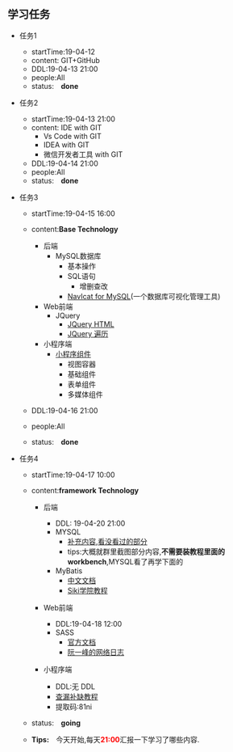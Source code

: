 ## 学习任务
* 任务1 
  * startTime:19-04-12
  * content: GIT+GitHub
  * DDL:19-04-13 21:00
  * people:All 
  * status:&emsp;**done**

* 任务2 
  * startTime:19-04-13 21:00
  * content: IDE with GIT
    * Vs Code with GIT
    * IDEA with GIT
    * 微信开发者工具 with GIT
  * DDL:19-04-14 21:00
  * people:All 
  * status:&emsp;**done**

* 任务3 
  * startTime:19-04-15 16:00
  * content:**Base Technology**
    * 后端
      * MySQL数据库
        * 基本操作
        * SQL语句
          * 增删查改
        * [NavIcat for MySQL](http://www.ddooo.com/softdown/129457.htm)(一个数据库可视化管理工具)
    * Web前端
      * JQuery 
        * [JQuery HTML](http://www.runoob.com/jquery/jquery-dom-get.html)
        * [JQuery 遍历](http://www.runoob.com/jquery/jquery-traversing.html)
    * 小程序端
      * [小程序组件](https://developers.weixin.qq.com/miniprogram/dev/component/)
        * 视图容器
        * 基础组件
        * 表单组件
        * 多媒体组件
      
    
  * DDL:19-04-16 21:00
  * people:All 
  * status:&emsp;**done**

* 任务4 
  * startTime:19-04-17 10:00
  * content:**framework Technology**
    * 后端
      * DDL: 19-04-20 21:00
      * MYSQL
        * [补充内容,看没看过的部分](http://www.sikiedu.com/course/48/tasks)
        * tips:大概就群里截图部分内容,**不需要装教程里面的workbench**,MYSQL看了再学下面的
      * MyBatis
        * [中文文档](http://www.mybatis.org/mybatis-3/zh/index.html)
        * [Siki学院教程](http://www.sikiedu.com/my/course/258)
    * Web前端
      * DDL:19-04-18 12:00
      * SASS
        * [官方文档](https://www.sass.hk/)
        * [阮一峰的网络日志](http://www.ruanyifeng.com/blog/2012/06/sass.html)
       
    * 小程序端
      * DDL:无 DDL
      * [查漏补缺教程](https://pan.baidu.com/s/1wt8-BM5R6UMexXDTkF0Gwg)
      * 提取码:81ni 

  * status:&emsp;**going**
  * **Tips:**&emsp;今天开始,每天<strong style="color:red">21:00</strong>汇报一下学习了哪些内容.